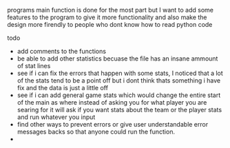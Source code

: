 programs main function is done for the most part but I want to add some features to the program to give it more functionality and also make the design more firendly to people who dont know how to read python code

todo
- add comments to the functions
- be able to add other statistics becuase the file has an insane ammount of stat lines
- see if i can fix the errors that happen with some stats, I noticed that a lot of the stats tend to be a point off but i dont think thats something i have fix and the data is just a little off
- see if i can add general game stats which would change the entire start of the main as  where instead of asking you for what player you are searing for it will ask if you want stats about the team  or the player stats and run whatever you input
- find other ways to prevent errors or give user understandable error messages backs so that anyone could run the function.
- 
